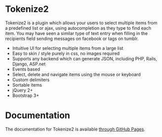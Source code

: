 # Tokenize2

Tokenize2 is a plugin which allows your users to select multiple items from a predefined list or ajax, using autocompletion 
as they type to find each item. You may have seen a similar type of text entry when filling in the recipients field sending 
messages on facebook or tags on tumblr.

 * Intuitive UI for selecting multiple items from a large list
 * Easy to skin / style purely in css, no images required
 * Supports any backend which can generate JSON, including PHP, Rails, Django, ASP.net
 * Events based
 * Select, delete and navigate items using the mouse or keyboard
 * Custom delimiters
 * Sortable items
 * jQuery 2+
 * Bootstrap 3+
 
# Documentation

The documentation for Tokenize2 is available [through GitHub Pages](https://dragonofmercy.github.io/Tokenize2/).